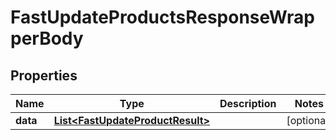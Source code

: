 

# FastUpdateProductsResponseWrapperBody


## Properties

Name | Type | Description | Notes
------------ | ------------- | ------------- | -------------
**data** | [**List&lt;FastUpdateProductResult&gt;**](FastUpdateProductResult.md) |  |  [optional]



